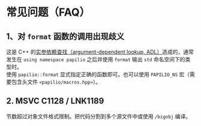 # 常见问题（FAQ）
## 1、对 `format` 函数的调用出现歧义
这是 C++ 的[实参依赖查找（argument-dependent lookup, ADL）](https://zh.cppreference.com/w/cpp/language/adl)造成的，通常发生在 `using namespace papilio` 之后并使用 `format` 输出 `std` 命名空间下的类型时。  
使用 `papilio::format` 显式指定正确的函数即可。也可以使用 `PAPILIO_NS` 宏（需要包含头文件 `<papilio/macros.hpp>`）。

## 2. MSVC C1128 / LNK1189
节数超过对象文件格式限制。把代码分割到多个源文件中或使用 `/bigobj` 编译。
